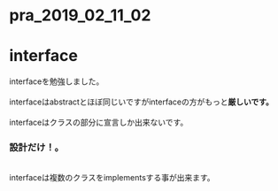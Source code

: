 # pra_2019_02_11_02<br>
<h1>interface</h1>
interfaceを勉強しました。<br><Br>
interfaceはabstractとほぼ同じいですがinterfaceの方がもっと<strong>厳しいです。</strong><br><br>
interfaceはクラスの部分に宣言しか出来ないです。<br>
<h3>設計だけ！。</h3><br>
interfaceは複数のクラスをimplementsする事が出来ます。<br>

